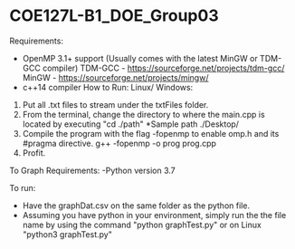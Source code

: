 # COE127L-B1_DOE_Group03
Requirements:
- OpenMP 3.1+ support 
(Usually comes with the latest MinGW or TDM-GCC compiler)
TDM-GCC - https://sourceforge.net/projects/tdm-gcc/
MinGW - https://sourceforge.net/projects/mingw/
- c++14 compiler
How to Run:
Linux/ Windows:
1) Put all .txt files to stream under the txtFiles folder.
2) From the terminal, change the directory to where the main.cpp is located
  by executing "cd ./path"
  *Sample path ./Desktop/ 
3) Compile the program with the flag -fopenmp to enable omp.h and its #pragma directive.
  g++ -fopenmp -o prog prog.cpp
4) Profit.

To Graph
Requirements:
-Python version 3.7

To run:
- Have the graphDat.csv on the same folder as the python file.
- Assuming you have python in your environment, simply run the the file name by
  using the command "python graphTest.py" or on Linux "python3 graphTest.py"

